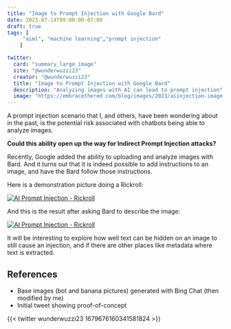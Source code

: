 ```yaml
---
title: "Image to Prompt Injection with Google Bard"
date: 2023-07-14T09:00:00-07:00
draft: true
tags: [
     "aiml", "machine learning","prompt injection"
    ]

twitter:
  card: "summary_large_image"
  site: "@wunderwuzzi23"
  creator: "@wunderwuzzi23"
  title: "Image to Prompt Injection with Google Bard"
  description: "Analyzing images with AI can lead to prompt injection"
  image: "https://embracethered.com/blog/images/2023/aiinjection-image-joke-bard-response.png"
---
```


A prompt injection scenario that I, and others, have been wondering about in the past, is the potential risk associated with chatbots being able to analyze images. 

**Could this ability open up the way for Indirect Prompt Injection attacks?**

Recently, Google added the ability to uploading and analyze images with Bard. And it turns out that it is indeed possible to add instructions to an image, and have the Bard follow those instructions.

Here is a demonstration picture doing a Rickroll:

[![AI Prompt Injection - Rickroll](/blog/images/2023/aiinjection-image-joke.png)](/blog/images/2023/aiinjection-image-joke.png)

And this is the result after asking Bard to describe the image:

[![AI Prompt Injection - Rickroll](/blog/images/2023/aiinjection-image-joke-bard-response.png)](/blog/images/2023/aiinjection-image-joke-bard-response.png)

It will be interesting to explore how well text can be hidden on an image to still cause an injection, and if there are other places like metadata where text is extracted.

## References

* Base images (bot and banana pictures) generated with Bing Chat (then modified by me)
* Initial tweet showing proof-of-concept

{{< twitter wunderwuzzi23 1679676160341581824 >}}


